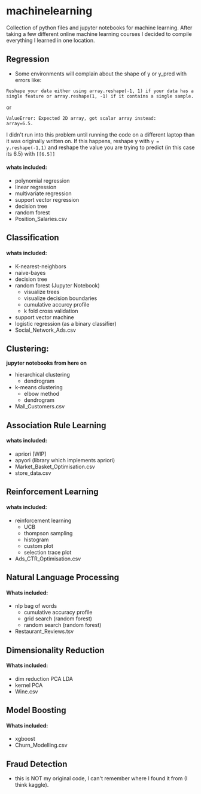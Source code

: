 # machinelearning
Collection of python files and jupyter notebooks for machine learning. After taking a few different online machine learning courses I decided to compile everything I learned in one location.

## Regression
- Some environments will complain about the shape of y or y_pred with errors like: 

```
Reshape your data either using array.reshape(-1, 1) if your data has a single feature or array.reshape(1, -1) if it contains a single sample.
```

or

```
ValueError: Expected 2D array, got scalar array instead:
array=6.5.
```
I didn't run into this problem until running the code on a different laptop than it was originally written on. If this happens, reshape y with `y = y.reshape(-1,1)` and reshape the value you are trying to predict (in this case its 6.5) with `[[6.5]]`

#### whats included:
- polynomial regression
- linear regression
- multivariate regression
- support vector regression
- decision tree
- random forest
- Position_Salaries.csv


## Classification

#### whats included:
- K-nearest-neighbors
- naive-bayes
- decision tree
- random forest (Jupyter Notebook)
	- visualize trees
	- visualize decision boundaries
	- cumulative accurcy profile
	- k fold cross validation
- support vector machine
- logistic regression (as a binary classifier)
- Social_Network_Ads.csv


## Clustering:
**jupyter notebooks from here on**
- hierarchical clustering
	- dendrogram
- k-means clustering
	- elbow method
	- dendrogram
- Mall_Customers.csv


## Association Rule Learning

#### whats included:
- apriori [WIP]
- apyori (library which implements apriori)
- Market_Basket_Optimisation.csv
- store_data.csv

## Reinforcement Learning

#### whats included:
- reinforcement learning
	- UCB
	- thompson sampling
	- histogram
	- custom plot
	- selection trace plot
- Ads_CTR_Optimisation.csv

## Natural Language Processing

#### Whats included:
- nlp bag of words
	- cumulative accuracy profile
	- grid search (random forest)
	- random search (random forest)
- Restaurant_Reviews.tsv

## Dimensionality Reduction

#### Whats included:
- dim reduction PCA LDA
- kernel PCA
- Wine.csv 

## Model Boosting

#### Whats included:
- xgboost
- Churn_Modelling.csv

## Fraud Detection
 - this is NOT my original code, I can't remember where I found it from (I think kaggle). 






